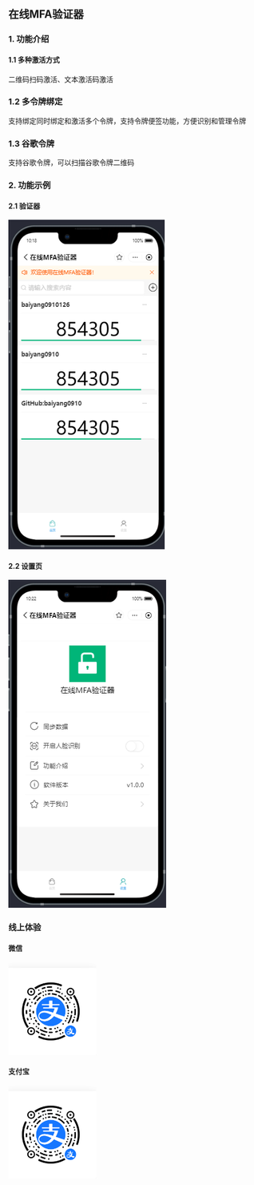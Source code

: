 ## 在线MFA验证器
### 1. 功能介绍
#### 1.1 多种激活方式
二维码扫码激活、文本激活码激活
### 1.2 多令牌绑定
支持绑定同时绑定和激活多个令牌，支持令牌便签功能，方便识别和管理令牌
### 1.3 谷歌令牌
支持谷歌令牌，可以扫描谷歌令牌二维码

### 2. 功能示例
#### 2.1 验证器
![验证器](images/img.png)
#### 2.2 设置页
![设置页](/images/img_1.png)

### 线上体验
#### 微信
![体验二维码](/images/img_2.png)
#### 支付宝
![体验二维码支付宝](/images/img_2.png)


